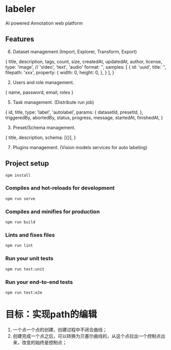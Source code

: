 # labeler

AI powered Annotation web platform

## Features

6. Dataset management.(Import, Explorer, Transform, Export)

{
  title,
  description,
  tags,
  count,
  size,
  createdAt,
  updatedAt,
  author,
  license,
  type: 'image', // 'video', 'text', 'audio'
  format: '',
  samples: [
    {
      id: 'uuid',
      title: '',
      filepath: 'xxx',
      property: {
        width: 0,
        height: 0,
      },
    }
  ],
}

2. Users and role management. 

{
  name,
  password,
  email,
  roles
}

5. Task management. (Distribute run job)

{
  id,
  title,
  type: 'label', 'autolabel',
  params: {
    datasetId,
    presetId,
  },
  triggeredBy,
  abortedBy,
  status,
  progress,
  message,
  startedAt,
  finishedAt,
}

3. Preset/Schema management.

{
  title,
  description,
  schema: [{}],
}

7. Plugins management. (Vision models services for auto labeling)

## Project setup
```
npm install
```

### Compiles and hot-reloads for development
```
npm run serve
```

### Compiles and minifies for production
```
npm run build
```

### Lints and fixes files
```
npm run lint
```

### Run your unit tests
```
npm run test:unit
```

### Run your end-to-end tests
```
npm run test:e2e
```


# 目标：实现path的编辑

1. 一个点一个点的创建，创建过程中不闭合曲线；
2. 创建完成一个点之后，可以转换为贝塞尔曲线的，从这个点拉出一个控制点出来，改变的始终是控制点；